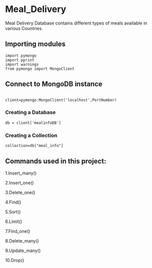 # Meal_Delivery
Meal Delivery Database contains different types of meals available in various Countries.

## Importing modules
  ```
  import pymongo 
  import pprint
  import warnings
  from pymongo import MongoClient
  ```
  
 ## Connect to MongoDB instance
 ```
 
 client=pymongo.MongoClient('localhost',PortNumber)
 ```
### Creating a Database
```
db = client['mealinfoDB']
```

### Creating a Collection
```
collection=db["meal_info"]
```

## Commands used in this project:

1.Insert_many()

2.Insert_one()

3.Delete_one()

4.Find()

5.Sort()

6.Limit()

7.Find_one()

8.Delete_many()

9.Update_many()

10.Drop()
